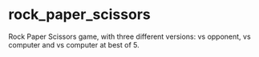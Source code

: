 # rock_paper_scissors
Rock Paper Scissors game, with three different versions: vs opponent, vs computer and vs computer at best of 5.
